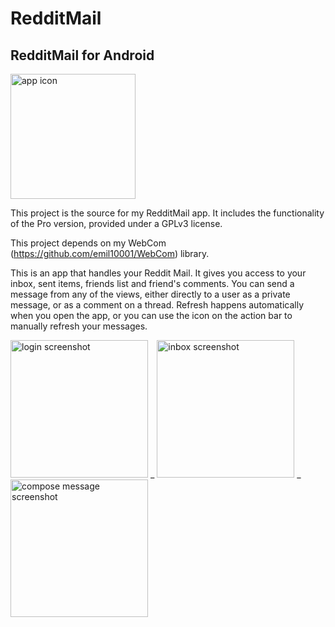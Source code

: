 # RedditMail
## RedditMail for Android

<img src="http://files.feigdev.com/OrangeEnvelope.png" alt="app icon" height="200px">

This project is the source for my RedditMail app. It includes the functionality of the Pro version, provided under a GPLv3 license.

This project depends on my WebCom (https://github.com/emil10001/WebCom) library.

This is an app that handles your Reddit Mail. It gives you access to your inbox, sent items, friends list and friend's comments. You can send a message from any of the views, either directly to a user as a private message, or as a comment on a thread. Refresh happens automatically when you open the app, or you can use the icon on the action bar to manually refresh your messages. 

<img src="http://files.feigdev.com/redditmail_1_login.png" alt="login screenshot" width="220px"> _ 
<img src="http://files.feigdev.com/redditmail_2_inbox.png" alt="inbox screenshot" width="220px"> _ 
<img src="http://files.feigdev.com/redditmail_3_compose.png" alt="compose message screenshot" width="220px">
